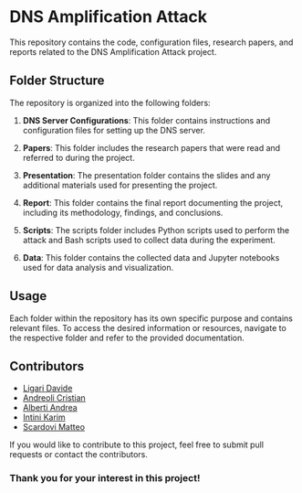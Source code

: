 # DNS Amplification Attack 

This repository contains the code, configuration files, research papers, and reports related to the DNS Amplification Attack project.

## Folder Structure

The repository is organized into the following folders:

1. **DNS Server Configurations**: This folder contains instructions and configuration files for setting up the DNS server.

2. **Papers**: This folder includes the research papers that were read and referred to during the project.

3. **Presentation**: The presentation folder contains the slides and any additional materials used for presenting the project.

4. **Report**: This folder contains the final report documenting the project, including its methodology, findings, and conclusions.

5. **Scripts**: The scripts folder includes Python scripts used to perform the attack and Bash scripts used to collect data during the experiment.

6. **Data**: This folder contains the collected data and Jupyter notebooks used for data analysis and visualization.

## Usage

Each folder within the repository has its own specific purpose and contains relevant files. To access the desired information or resources, navigate to the respective folder and refer to the provided documentation.

## Contributors

- [Ligari Davide](https://github.com/DavideLigari01)
- [Andreoli Cristian](https://github.com/AndreoliCristian)
- [Alberti Andrea](https://github.com/AndreaAlberti07)
- [Intini Karim](https://github.com/IntiniKarim)
- [Scardovi Matteo](https://github.com/TeoScardov)


If you would like to contribute to this project, feel free to submit pull requests or contact the contributors.

### Thank you for your interest in this project!

